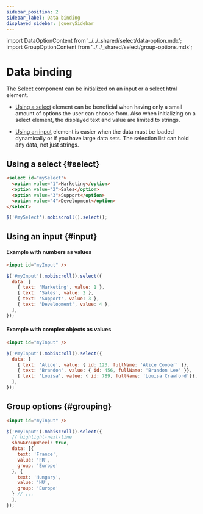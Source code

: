 ```yaml
---
sidebar_position: 2
sidebar_label: Data binding
displayed_sidebar: jquerySidebar
---
```


import DataOptionContent from '../../_shared/select/data-option.mdx';
import GroupOptionContent from '../../_shared/select/group-options.mdx';

# Data binding

The Select component can be initialized on an input or a select html element.

* [Using a select](#select) element can be beneficial when having only a small amount of options the user can choose from. Also when initializing on a select element, the displayed text and value are limited to strings.

* [Using an input](#input) element is easier when the data must be loaded dynamically or if you have large data sets. The selection list can hold any data, not just strings.

## Using a select {#select}

```html
<select id="mySelect">
  <option value="1">Marketing</option>
  <option value="2">Sales</option>
  <option value="3">Support</option>
  <option value="4">Development</option>
</select>
```
```js
$('#mySelect').mobiscroll().select();
```

## Using an input {#input}

<DataOptionContent />

#### Example with numbers as values

```html
<input id="myInput" />
```
```js title="Department selection example"
$('#myInput').mobiscroll().select({
  data: [
    { text: 'Marketing', value: 1 },
    { text: 'Sales', value: 2 },
    { text: 'Support', value: 3 },
    { text: 'Development', value: 4 },
  ],
});
```

#### Example with complex objects as values

```html
<input id="myInput" />
```
```js title="User selection example"
$('#myInput').mobiscroll().select({
  data: [
    { text: 'Alice', value: { id: 123, fullName: 'Alice Cooper' }},
    { text: 'Brandon', value: { id: 456, fullName: 'Brandon Lee' }},
    { text: 'Louisa', value: { id: 789, fullName: 'Louisa Crawford'}},
  ],
});
```

## Group options {#grouping}

<GroupOptionContent />

```html
<input id="myInput" />
```
```js
$('#myInput').mobiscroll().select({
  // highlight-next-line
  showGroupWheel: true,
  data: [{
    text: 'France',
    value: 'FR',
    group: 'Europe'
  }, {
    text: 'Hungary',
    value: 'HU',
    group: 'Europe'
  } // ...
  ],
});
```